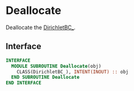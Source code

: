# Deallocate

Deallocate the [DirichletBC_](DirichletBC_.md).

## Interface

```fortran
INTERFACE
  MODULE SUBROUTINE Deallocate(obj)
    CLASS(DirichletBC_), INTENT(INOUT) :: obj
  END SUBROUTINE Deallocate
END INTERFACE
```
